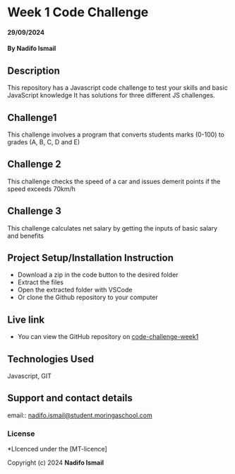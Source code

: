 # Week 1 Code Challenge
#### 29/09/2024
#### **By Nadifo Ismail**
## Description
This repository has a Javascript code challenge to test your skills and basic JavaScript knowledge
It has solutions for three different JS challenges.

## Challenge1
This challenge involves a program that converts students marks (0-100) to grades (A, B, C, D and E)

## Challenge 2
This challenge checks the speed of a car and issues demerit points if the speed exceeds 70km/h

## Challenge 3
This challenge calculates net salary by getting the inputs of basic salary and benefits

## Project Setup/Installation Instruction
* Download a zip in the code button to the desired folder
* Extract the files
* Open the extracted folder with VSCode
* Or clone the Github repository to your computer


## Live link
* You can view the GitHub repository on [code-challenge-week1](https://github.com/NadifoIsmail/code-challenge-week1)

## Technologies Used
Javascript, GIT

## Support and contact details
email:: nadifo.ismail@student.moringaschool.com

### License
*LIcenced under the [MT-licence]

Copyright (c) 2024 **Nadifo Ismail**
